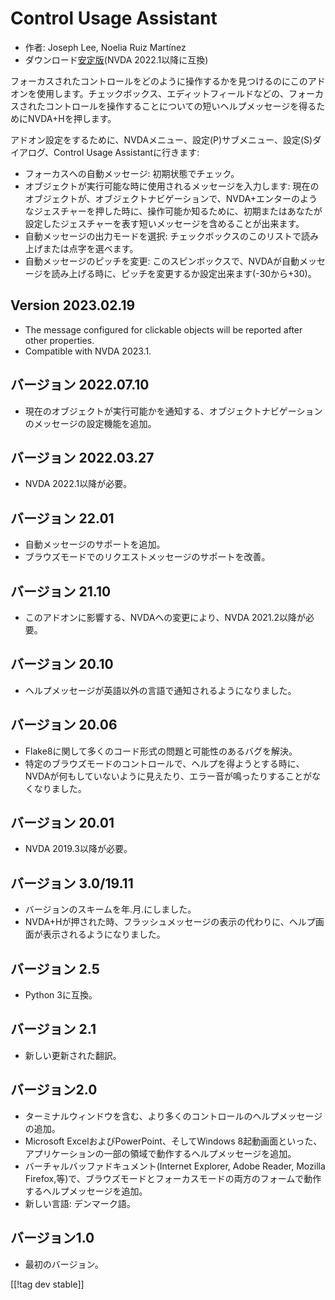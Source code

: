# Control Usage Assistant #

* 作者: Joseph Lee, Noelia Ruiz Martínez
* ダウンロード[安定版][1](NVDA 2022.1以降に互換)

フォーカスされたコントロールをどのように操作するかを見つけるのにこのアドオンを使用します。チェックボックス、エディットフィールドなどの、フォーカスされたコントロールを操作することについての短いヘルプメッセージを得るためにNVDA+Hを押します。

アドオン設定をするために、NVDAメニュー、設定(P)サブメニュー、設定(S)ダイアログ、Control Usage Assistantに行きます:

* フォーカスへの自動メッセージ: 初期状態でチェック。
* オブジェクトが実行可能な時に使用されるメッセージを入力します:
  現在のオブジェクトが、オブジェクトナビゲーションで、NVDA+エンターのようなジェスチャーを押した時に、操作可能か知るために、初期またはあなたが設定したジェスチャーを表す短いメッセージを含めることが出来ます。
* 自動メッセージの出力モードを選択: チェックボックスのこのリストで読み上げまたは点字を選べます。
* 自動メッセージのピッチを変更: このスピンボックスで、NVDAが自動メッセージを読み上げる時に、ピッチを変更するか設定出来ます(-30から+30)。

## Version 2023.02.19

* The message configured for clickable objects will be reported after other
  properties.
* Compatible with NVDA 2023.1.

## バージョン 2022.07.10

* 現在のオブジェクトが実行可能かを通知する、オブジェクトナビゲーションのメッセージの設定機能を追加。

## バージョン 2022.03.27

* NVDA 2022.1以降が必要。

## バージョン 22.01

* 自動メッセージのサポートを追加。
* ブラウズモードでのリクエストメッセージのサポートを改善。

## バージョン 21.10

* このアドオンに影響する、NVDAへの変更により、NVDA 2021.2以降が必要。

## バージョン 20.10

* ヘルプメッセージが英語以外の言語で通知されるようになりました。

## バージョン 20.06

* Flake8に関して多くのコード形式の問題と可能性のあるバグを解決。
* 特定のブラウズモードのコントロールで、ヘルプを得ようとする時に、NVDAが何もしていないように見えたり、エラー音が鳴ったりすることがなくなりました。

## バージョン 20.01

* NVDA 2019.3以降が必要。

## バージョン 3.0/19.11

* バージョンのスキームを年.月.にしました。
* NVDA+Hが押された時、フラッシュメッセージの表示の代わりに、ヘルプ画面が表示されるようになりました。

## バージョン 2.5

* Python 3に互換。

## バージョン 2.1

* 新しい更新された翻訳。

## バージョン2.0

* ターミナルウィンドウを含む、より多くのコントロールのヘルプメッセージの追加。
* Microsoft ExcelおよびPowerPoint、そしてWindows
  8起動画面といった、アプリケーションの一部の領域で動作するヘルプメッセージを追加。
* バーチャルバッファドキュメント(Internet Explorer, Adobe Reader, Mozilla
  Firefox,等)で、ブラウズモードとフォーカスモードの両方のフォームで動作するヘルプメッセージを追加。
* 新しい言語: デンマーク語。

## バージョン1.0

* 最初のバージョン。

[[!tag dev stable]]

[1]: https://www.nvaccess.org/addonStore/legacy?file=controlUsageAssistant
